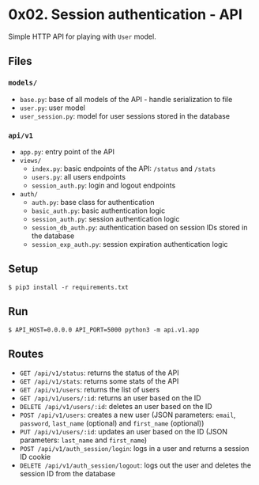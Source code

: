 # 0x02. Session authentication - API

Simple HTTP API for playing with `User` model.


## Files

### `models/`

- `base.py`: base of all models of the API - handle serialization to file
- `user.py`: user model
- `user_session.py`: model for user sessions stored in the database

### `api/v1`

- `app.py`: entry point of the API
- `views/`
  - `index.py`: basic endpoints of the API: `/status` and `/stats`
  - `users.py`: all users endpoints
  - `session_auth.py`: login and logout endpoints
- `auth/`
  - `auth.py`: base class for authentication
  - `basic_auth.py`: basic authentication logic
  - `session_auth.py`: session authentication logic
  - `session_db_auth.py`: authentication based on session IDs stored in the database
  - `session_exp_auth.py`: session expiration authentication logic


## Setup

```
$ pip3 install -r requirements.txt
```


## Run

```
$ API_HOST=0.0.0.0 API_PORT=5000 python3 -m api.v1.app
```


## Routes

- `GET /api/v1/status`: returns the status of the API
- `GET /api/v1/stats`: returns some stats of the API
- `GET /api/v1/users`: returns the list of users
- `GET /api/v1/users/:id`: returns an user based on the ID
- `DELETE /api/v1/users/:id`: deletes an user based on the ID
- `POST /api/v1/users`: creates a new user (JSON parameters: `email`, `password`, `last_name` (optional) and `first_name` (optional))
- `PUT /api/v1/users/:id`: updates an user based on the ID (JSON parameters: `last_name` and `first_name`)
- `POST /api/v1/auth_session/login`: logs in a user and returns a session ID cookie
- `DELETE /api/v1/auth_session/logout`: logs out the user and deletes the session ID from the database
